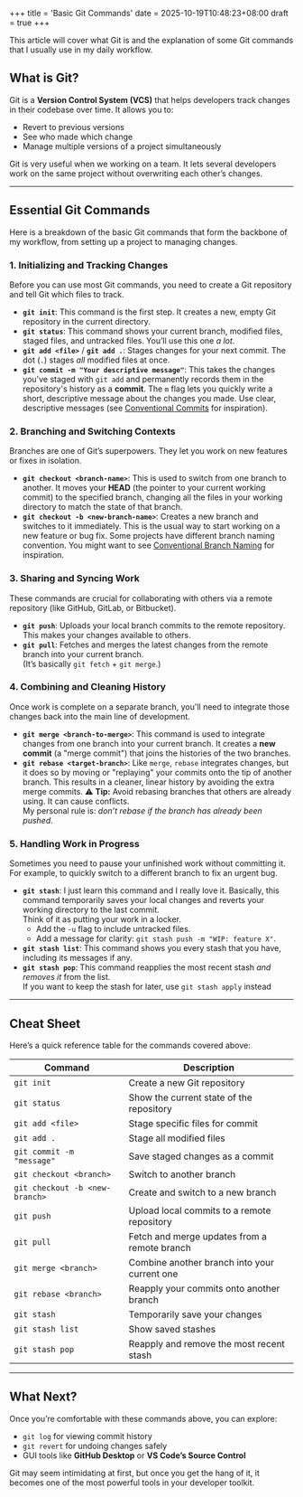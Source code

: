 +++
title = 'Basic Git Commands'
date = 2025-10-19T10:48:23+08:00
draft = true
+++

This article will cover what Git is and the explanation of some Git commands that I usually use in my daily workflow.

<!--more-->

## What is Git?

Git is a **Version Control System (VCS)** that helps developers track changes in their codebase over time. It allows you to:

- Revert to previous versions  
- See who made which change  
- Manage multiple versions of a project simultaneously  

Git is very useful when we working on a team. It lets several developers work on the same project without overwriting each other’s changes.

---

## Essential Git Commands

Here is a breakdown of the basic Git commands that form the backbone of my workflow, from setting up a project to managing changes.

### 1. Initializing and Tracking Changes

Before you can use most Git commands, you need to create a Git repository and tell Git which files to track.

- **`git init`**: This command is the first step. It creates a new, empty Git repository in the current directory.
- **`git status`**: This command shows your current branch, modified files, staged files, and untracked files. You’ll use this one *a lot*.
- **`git add <file>`** / **`git add .`**: Stages changes for your next commit. The dot (`.`) stages *all* modified files at once.
- **`git commit -m "Your descriptive message"`**: This takes the changes you've staged with `git add` and permanently records them in the repository's history as a **commit**. The `m` flag lets you quickly write a short, descriptive message about the changes you made.
  Use clear, descriptive messages (see [Conventional Commits](https://www.conventionalcommits.org/en/v1.0.0/#specification) for inspiration).

### 2. Branching and Switching Contexts

Branches are one of Git’s superpowers. They let you work on new features or fixes in isolation.

- **`git checkout <branch-name>`**: This is used to switch from one branch to another. It moves your **HEAD** (the pointer to your current working commit) to the specified branch, changing all the files in your working directory to match the state of that branch.
- **`git checkout -b <new-branch-name>`**: Creates a new branch and switches to it immediately. This is the usual way to start working on a new feature or bug fix.
  Some projects have different branch naming convention. You might want to see [Conventional Branch Naming](https://conventional-branch.github.io/) for inspiration.

### 3. Sharing and Syncing Work

These commands are crucial for collaborating with others via a remote repository (like GitHub, GitLab, or Bitbucket).

- **`git push`**: Uploads your local branch commits to the remote repository. This makes your changes available to others.
- **`git pull`**: Fetches and merges the latest changes from the remote branch into your current branch.  
  (It’s basically `git fetch` + `git merge`.)

### 4. Combining and Cleaning History

Once work is complete on a separate branch, you'll need to integrate those changes back into the main line of development.

- **`git merge <branch-to-merge>`**: This command is used to integrate changes from one branch into your current branch. It creates a **new commit** (a "merge commit") that joins the histories of the two branches.
- **`git rebase <target-branch>`**: Like `merge`, `rebase` integrates changes, but it does so by moving or "replaying" your commits onto the tip of another branch. This results in a cleaner, linear history by avoiding the extra merge commits.
  ⚠️ **Tip:** Avoid rebasing branches that others are already using. It can cause conflicts.  
  My personal rule is: *don’t rebase if the branch has already been pushed*.

### 5. Handling Work in Progress

Sometimes you need to pause your unfinished work without committing it. For example, to quickly switch to a different branch to fix an urgent bug.

- **`git stash`**: I just learn this command and I really love it. Basically, this command temporarily saves your local changes and reverts your working directory to the last commit.  
  Think of it as putting your work in a locker.  
  - Add the `-u` flag to include untracked files.  
  - Add a message for clarity: `git stash push -m "WIP: feature X"`.
- **`git stash list`**: This command shows you every stash that you have, including its messages if any.
- **`git stash pop`**: This command reapplies the most recent stash *and removes it* from the list.  
  If you want to keep the stash for later, use `git stash apply` instead

---

## Cheat Sheet

Here’s a quick reference table for the commands covered above:

| Command                        | Description                                  |
| ------------------------------ | -------------------------------------------- |
| `git init`                     | Create a new Git repository                  |
| `git status`                   | Show the current state of the repository     |
| `git add <file>`               | Stage specific files for commit              |
| `git add .`                    | Stage all modified files                     |
| `git commit -m "message"`      | Save staged changes as a commit              |
| `git checkout <branch>`        | Switch to another branch                     |
| `git checkout -b <new-branch>` | Create and switch to a new branch            |
| `git push`                     | Upload local commits to a remote repository  |
| `git pull`                     | Fetch and merge updates from a remote branch |
| `git merge <branch>`           | Combine another branch into your current one |
| `git rebase <branch>`          | Reapply your commits onto another branch     |
| `git stash`                    | Temporarily save your changes                |
| `git stash list`               | Show saved stashes                           |
| `git stash pop`                | Reapply and remove the most recent stash     |

---

## What Next?

Once you’re comfortable with these commands above, you can explore:

- `git log` for viewing commit history  
- `git revert` for undoing changes safely  
- GUI tools like **GitHub Desktop** or **VS Code’s Source Control**  

Git may seem intimidating at first, but once you get the hang of it, it becomes one of the most powerful tools in your developer toolkit.
